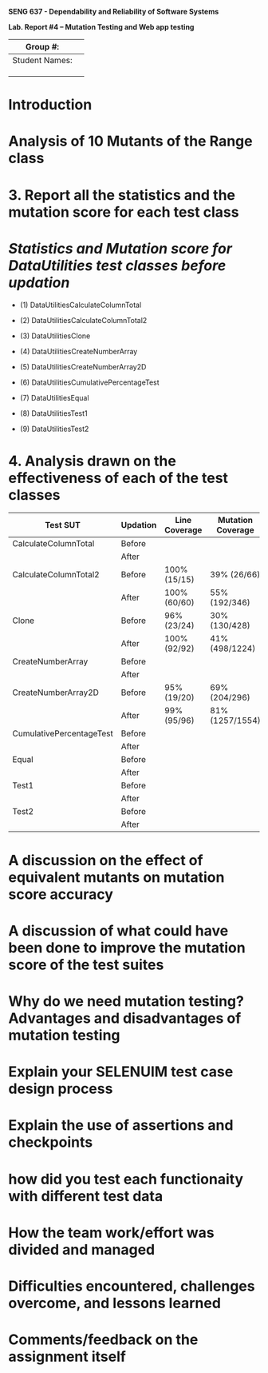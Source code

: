 **SENG 637 - Dependability and Reliability of Software Systems**

**Lab. Report \#4 – Mutation Testing and Web app testing**

| Group \#:      |     |
| -------------- | --- |
| Student Names: |     |
|                |     |
|                |     |
|                |     |

# Introduction

# Analysis of 10 Mutants of the Range class 

# 3. Report all the statistics and the mutation score for each test class

# *Statistics and Mutation score for DataUtilities test classes before updation*

* (1) DataUtilitiesCalculateColumnTotal

* (2) DataUtilitiesCalculateColumnTotal2

* (3) DataUtilitiesClone

* (4) DataUtilitiesCreateNumberArray

* (5) DataUtilitiesCreateNumberArray2D

* (6) DataUtilitiesCumulativePercentageTest

* (7) DataUtilitiesEqual

* (8) DataUtilitiesTest1

* (9) DataUtilitiesTest2

# 4. Analysis drawn on the effectiveness of each of the test classes


| Test SUT       |  Updation  |  Line Coverage   |  Mutation Coverage   |  Test Strength   |
| -------------- | -----------| -----------------| ---------------------| -----------------| 
| CalculateColumnTotal  |  Before    |              |               |                  |
|                       |  After     |              |               |                  |     
| CalculateColumnTotal2 | Before     | 100% (15/15) | 39% (26/66)   | 39% (26/66)      |    
|                       |  After     | 100% (60/60) | 55% (192/346) | 55% (192/346)    |  
| Clone                 |  Before    | 96% (23/24)  | 30% (130/428)   | 30% (130/428)   |
|                       |  After     | 100% (92/92) | 41% (498/1224)  | 41% (498/1224)  | 
| CreateNumberArray     |  Before    |              |                      |                  |
|                       |  After     |              |                      |                  | 
| CreateNumberArray2D   |  Before    | 95% (19/20)  | 69% (204/296)   |  69% (204/296)  |
|                       |  After     | 99% (95/96)  | 81% (1257/1554) |  81% (1257/1554)| 
| CumulativePercentageTest |  Before    |            |                    |                  |
|                          |  After     |            |                    |                  | 
| Equal                    |  Before    |            |                    |                  |
|                          |  After     |            |                    |                  | 
| Test1                    |  Before    |            |                    |                  |
|                          |  After     |            |                    |                  | 
| Test2                    |  Before    |            |                    |                  |
|                          |  After     |            |                    |                  | 

# A discussion on the effect of equivalent mutants on mutation score accuracy

# A discussion of what could have been done to improve the mutation score of the test suites

# Why do we need mutation testing? Advantages and disadvantages of mutation testing

# Explain your SELENUIM test case design process

# Explain the use of assertions and checkpoints

# how did you test each functionaity with different test data

# How the team work/effort was divided and managed

# Difficulties encountered, challenges overcome, and lessons learned

# Comments/feedback on the assignment itself
